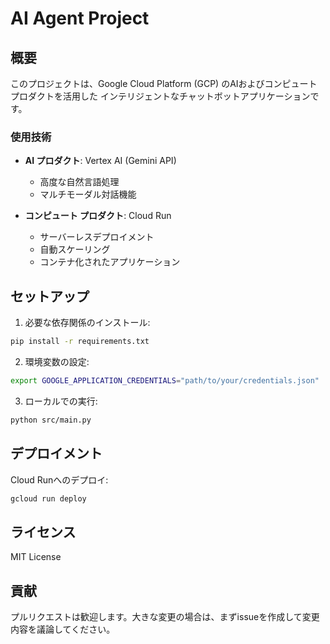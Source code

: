 # AI Agent Project

## 概要
このプロジェクトは、Google Cloud Platform (GCP) のAIおよびコンピュートプロダクトを活用した
インテリジェントなチャットボットアプリケーションです。

### 使用技術
- **AI プロダクト**: Vertex AI (Gemini API)
  - 高度な自然言語処理
  - マルチモーダル対話機能
  
- **コンピュート プロダクト**: Cloud Run
  - サーバーレスデプロイメント
  - 自動スケーリング
  - コンテナ化されたアプリケーション

## セットアップ
1. 必要な依存関係のインストール:
```bash
pip install -r requirements.txt
```

2. 環境変数の設定:
```bash
export GOOGLE_APPLICATION_CREDENTIALS="path/to/your/credentials.json"
```

3. ローカルでの実行:
```bash
python src/main.py
```

## デプロイメント
Cloud Runへのデプロイ:
```bash
gcloud run deploy
```

## ライセンス
MIT License

## 貢献
プルリクエストは歓迎します。大きな変更の場合は、まずissueを作成して変更内容を議論してください。 